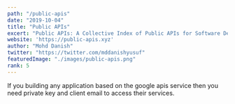 ```yaml
---
path: "/public-apis"
date: "2019-10-04"
title: "Public APIs"
excert: "Public APIs: A Collective Index of Public APIs for Software Development"
website: 'https://public-apis.xyz'
author: "Mohd Danish"
twitter: "https://twitter.com/mddanishyusuf"
featuredImage: "./images/public-apis.png"
rank: 5
---
```


If you building any application based on the google apis service then you need private key and client email to access their services.